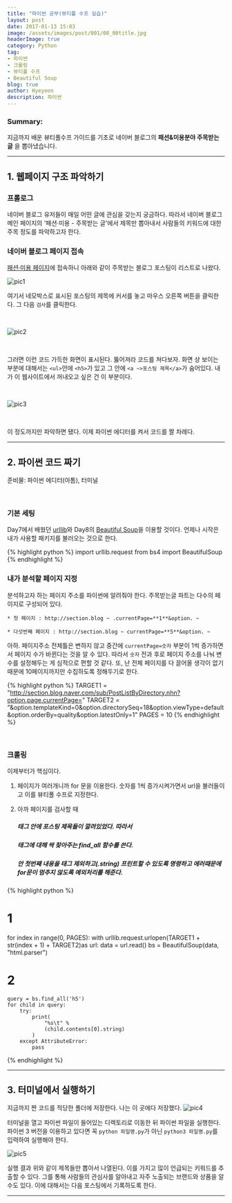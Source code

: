 ```yaml
---
title: "파이썬 공부(뷰티풀 수프 실습)"
layout: post
date: 2017-01-13 15:03
image: /assets/images/post/001/08_00title.jpg
headerImage: true
category: Python
tag:
- 파이썬
- 크롤링
- 뷰티풀 수프
- Beautiful Soup
blog: true
author: Hyeyeon
description: 파이썬
---
```


### Summary:

지금까지 배운 뷰티풀수프 가이드를 기초로 네이버 블로그의 **패션&미용분야 주목받는 글** 을 뽑아냈습니다.

---

## 1. 웹페이지 구조 파악하기

### 프롤로그

네이버 블로그 유저들이 매일 어떤 글에 관심을 갖는지 궁금하다. 따라서 네이버 블로그 메인 페이지의 '패션·미용 - 주목받는 글'에서 제목만 뽑아내서 사람들의 키워드에 대한 주목 정도를 파악하고자 한다.

### 네이버 블로그 페이지 접속

[패션·미용 페이지](http://section.blog.naver.com/sub/PostListByDirectory.nhn?option.page.currentPage=1&option.templateKind=0&option.directorySeq=18&option.viewType=default&option.orderBy=quality&option.latestOnly=1)에 접속하니 아래와 같이 주목받는 블로그 포스팅이 리스트로 나왔다.

![pic1](/assets/images/post/001/13_01.png)
<br>

여기서 네모박스로 표시된 포스팅의 제목에 커서를 놓고 마우스 오른쪽 버튼을 클릭한다. 그 다음 `검사`를 클릭한다.

<br>

![pic2](/assets/images/post/001/13_02.png)

<br>

그러면 이런 코드 가득한 화면이 표시된다. 뚫어져라 코드를 쳐다보자. 화면 상 보이는 부분에 대해서는 `<ul>`안에 `<h5>`가 있고 그 안에 `<a ~>포스팅 제목</a>`가 숨어있다. 내가 이 웹사이트에서 꺼내오고 싶은 건 이 부분이다.

<br>

![pic3](/assets/images/post/001/13_03.png)

<br>

이 정도까지만 파악하면 됐다. 이제 파이썬 에디터를 켜서 코드를 짤 차례다.

---

## 2. 파이썬 코드 짜기

준비물: 파이썬 에디터(아톰), 터미널

<br>

### 기본 세팅

Day7에서 배웠던 [urllib](https://imyeonn.github.io/%ED%8C%8C%EC%9D%B4%EC%8D%AC-%EA%B3%B5%EB%B6%80(urllib)/)와 Day8의 [Beautiful Soup](https://imyeonn.github.io/%ED%8C%8C%EC%9D%B4%EC%8D%AC-%EA%B3%B5%EB%B6%80(%EB%B7%B0%ED%8B%B0%ED%92%80-%EC%88%98%ED%94%84-%EA%B8%B0%EC%B4%88)/)을 이용할 것이다. 언제나 시작은 내가 사용할 패키지를 불러오는 것으로 한다.

{% highlight python %}
import urllib.request
from bs4 import BeautifulSoup
{% endhighlight %}

### 내가 분석할 페이지 지정

분석하고자 하는 페이지 주소를 파이썬에 알려줘야 한다. 주목받는글 파트는 다수의 페이지로 구성되어 있다.

```
* 첫 페이지 : http://section.blog ~ .currentPage=**1**&option. ~

* 다섯번째 페이지 : http://section.blog ~ currentPage=**5**&option. ~
```

아하. 페이지주소 전체틀은 변하지 않고 중간에 `currentPage=숫자` 부분이 1씩 증가하면서 페이지 수가 바뀐다는 것을 알 수 있다. 따라서 `숫자` 전과 후로 페이지 주소를 나눠 변수를 설정해두는 게 심적으로 편할 것 같다. 또, 난 전체 페이지를 다 끌어올 생각이 없기 때문에 10페이지까지만 수집하도록 정해두기로 한다.

{% highlight python %}
TARGET1 = "http://section.blog.naver.com/sub/PostListByDirectory.nhn?option.page.currentPage="
TARGET2 = "&option.templateKind=0&option.directorySeq=18&option.viewType=default&option.orderBy=quality&option.latestOnly=1"
PAGES = 10
{% endhighlight %}

<br>

### 크롤링

이제부터가 핵심이다.

1. 페이지가 여러개니까 for 문을 이용한다. 숫자를 1씩 증가시켜가면서 url을 불러들이고 이를 뷰티풀 수프로 지정한다.

2. 아까 페이지를 검사할 때 <h5>태그 안에 포스팅 제목들이 깔려있었다. 따라서 <h5> 태그에 대해 싹 찾아주는 find_all 함수를 쓴다. <h5> 안 첫번째 내용을 태그 제외하고(.string) 프린트할 수 있도록 명령하고 에러때문에 for문이 멈추지 않도록 예외처리를 해준다.  

{% highlight python %}
# 1
for index in range(0, PAGES):
    with urllib.request.urlopen(TARGET1 + str(index + 1) + TARGET2)as url:
        data = url.read()
        bs = BeautifulSoup(data, "html.parser")

# 2
    query = bs.find_all('h5')
    for child in query:
        try:
            print(
                "%s\t" %
                (child.contents[0].string)
            )
        except AttributeError:
            pass
{% endhighlight %}

---

## 3. 터미널에서 실행하기

지금까지 짠 코드를 적당한 폴더에 저장한다. 나는 이 곳에다 저장했다.
![pic4](/assets/images/post/001/13_04.png)

터미널을 열고 파이썬 파일이 들어있는 디렉토리로 이동한 뒤 파이썬 파일을 실행한다. 파이썬 3 버전을 이용하고 있다면 꼭 `python 파일명.py`가 아닌 `python3 파일명.py`를 입력하여 실행해야 한다.

![pic5](/assets/images/post/001/13_05.png)

실행 결과 위와 같이 제목들만 뽑아서 나열된다. 이를 가지고 많이 언급되는 키워드를 추출할 수 있다. 그를 통해 사람들의 관심사를 알아내고 자주 노출되는 브랜드와 상품을 알 수도 있다. 이에 대해서는 다음 포스팅에서 기록하도록 한다.

---

